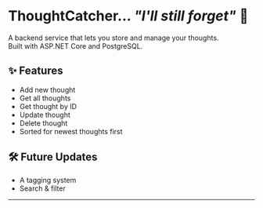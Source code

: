 # ThoughtCatcher... *"I'll still forget"* 💭 

A backend service that lets you store and manage your thoughts.  
Built with ASP.NET Core and PostgreSQL.

## ✨ Features

- Add new thought 
- Get all thoughts 
- Get thought by ID 
- Update thought 
- Delete thought 
- Sorted for newest thoughts first 

## 🛠️ Future Updates

- A tagging system
- Search & filter 

---
